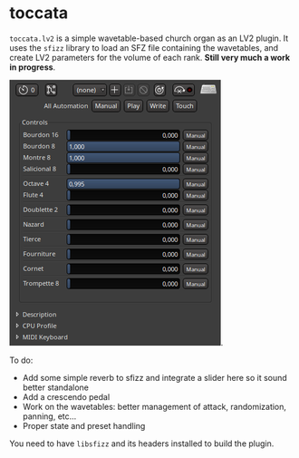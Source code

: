 # toccata

`toccata.lv2` is a simple wavetable-based church organ as an LV2 plugin.
It uses the `sfizz` library to load an SFZ file containing the wavetables, and create LV2 parameters for the volume of each rank.
**Still very much a work in progress**.

![Ardour screen capture](screencap.png).

To do:
- Add some simple reverb to sfizz and integrate a slider here so it sound better standalone
- Add a crescendo pedal
- Work on the wavetables: better management of attack, randomization, panning, etc...
- Proper state and preset handling

You need to have `libsfizz` and its headers installed to build the plugin.
